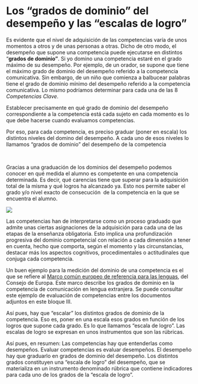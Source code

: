 
# Los “grados de dominio” del desempeño y las “escalas de logro”

Es evidente que el nivel de adquisición de las competencias varía de unos momentos a otros y de unas personas a otras. Dicho de otro modo, el desempeño que supone una competencia puede ejecutarse en distintos “**grados de dominio”**. Si yo domino una competencia estaré en el grado máximo de su desempeño. Por ejemplo, de un orador, se supone que tiene el máximo grado de dominio del desempeño referido a la competencia comunicativa. Sin embargo, de un niño que comienza a balbucear palabras tiene el grado de dominio mínimo del desempeño referido a la competencia comunicativa. Lo mismo podríamos determinar para cada una de las 8 *Competencias Clave*.

Establecer precisamente en qué grado de dominio del desempeño correspondiente a la competencia está cada sujeto en cada momento es lo que debe hacerse cuando evaluamos competencias.

Por eso, para cada competencia, es preciso graduar (poner en escala) los distintos niveles del domino del desempeño. A cada uno de esos niveles lo llamamos “grados de dominio” del desempeño de la competencia

 

Gracias a una graduación de los dominios del desempeño podemos conocer en qué medida el alumno es competente en una competencia determinada. Es decir, qué carencias tiene que superar para la adquisición total de la misma y qué logros ha alcanzado ya. Esto nos permite saber el grado y/o nivel exacto de consecución  de la competencia en la que se encuentra el alumno.

![](https://raw.githubusercontent.com/catedu/abp/master/img/Imagen_7_B3.jpg)

Las competencias han de interpretarse como un proceso graduado que admite unas ciertas asignaciones de la adquisición para cada una de las etapas de la enseñanza obligatoria. Esto implica una profundización progresiva del dominio competencial con relación a cada dimensión a tener en cuenta, hecho que comporta, según el momento y las circunstancias, destacar más los aspectos cognitivos, procedimentales o actitudinales que conjuga cada competencia.

Un buen ejemplo para la medición del dominio de una competencia es el que se refiere al [Marco común europeo de referencia para las lenguas](http://cvc.cervantes.es/ensenanza/biblioteca_ele/marco/), del Consejo de Europa. Este marco describe los grados de dominio en la competencia de comunicación en lengua extranjera. Se puede consultar este ejemplo de evaluación de competencias entre los documentos adjuntos en este bloque III.

Así pues, hay que “escalar” los distintos grados de dominio de la competencia. Eso es, poner en una escala esos grados en función de los logros que supone cada grado. Es lo que llamamos “escala de logro”. Las escalas de logro se expresan en unos instrumentos que son las rúbricas.

Así pues, en resumen: Las competencias hay que entenderlas como desempeños. Evaluar competencias es evaluar desempeños. El desempeño hay que graduarlo en grados de dominio del desempeño. Los distintos grados constituyen una “escala de logro” del desempeño, que se materializa en un instrumento denominado rúbrica que contiene indicadores para cada uno de los grados de la “escala de logro”.



[](//es.pinterest.com/pin/create/extension/)
